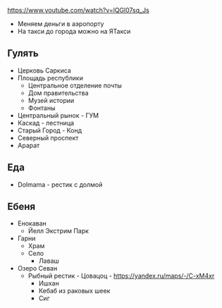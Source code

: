 https://www.youtube.com/watch?v=lQGl07sq_Js

- Меняем деньги в аэропорту
- На такси до города можно на ЯТакси

## Гулять

- Церковь Саркиса
- Площадь республики
	- Центральное отделение почты
	- Дом правительства
	- Музей истории
	- Фонтаны
- Центральный рынок - ГУМ
- Каскад - лестница
- Старый Город - Конд
- Северный проспект
- Арарат

## Еда

- Dolmama - рестик с долмой

## Ебеня

- Енокаван
	- Йелл Экстрим Парк
- Гарни 
	- Храм
	- Село
		- Лаваш
- Озеро Севан 
	- Рыбный рестик - Цовацоц - https://yandex.ru/maps/-/C-xM4xr
		- Ишхан
		- Кебаб из раковых шеек
		- Сиг